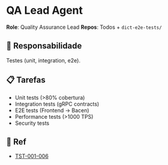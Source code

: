 # QA Lead Agent

**Role**: Quality Assurance Lead
**Repos**: Todos + `dict-e2e-tests/`

## 🎯 Responsabilidade

Testes (unit, integration, e2e).

## 📋 Tarefas

- Unit tests (>80% cobertura)
- Integration tests (gRPC contracts)
- E2E tests (Frontend → Bacen)
- Performance tests (>1000 TPS)
- Security tests

## 🔗 Ref

- [TST-001-006](../../../../Artefatos/14_Testes/Casos/)
